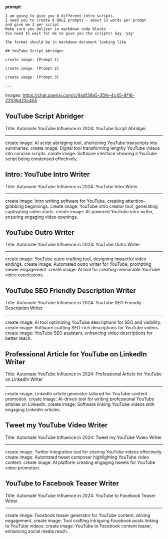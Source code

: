 **prompt**: 

```
I am going to give you 8 different intro scripts.
I need you to create 8 DALE prompts - about 12 words per prompt
and give me 3 per script.
Make sure you deliver in markdown code blocks
You need to wait for me to give you the scripts! Say 'yay'

The format should be in markdown document looking like

## YouTube Script Abridger

create image: [Prompt 1]

create image: [Prompt 2]

create image: [Prompt 3]

---
```

Images: https://chat.openai.com/c/9adf38a5-35fe-4c45-8f16-22535d23c455

## YouTube Script Abridger

Title: Automate YouTube Influence in 2024: YouTube Script Abridger

---

create image: AI script abridging tool, shortening YouTube transcripts into summaries.
create image: Digital tool transforming lengthy YouTube videos into concise scripts.
create image: Software interface showing a YouTube script being condensed effectively.

## Intro: YouTube Intro Writer

Title: Automate YouTube Influence in 2024: YouTube Intro Writer

---

create image: Intro writing software for YouTube, creating attention-grabbing beginnings.
create image: YouTube intro creator tool, generating captivating video starts.
create image: AI-powered YouTube intro writer, ensuring engaging video openings.

## YouTube Outro Writer

Title: Automate YouTube Influence in 2024: YouTube Outro Writer

---

create image: YouTube outro crafting tool, designing impactful video endings.
create image: Automated outro writer for YouTube, prompting viewer engagement.
create image: AI tool for creating memorable YouTube video conclusions.

## YouTube SEO Friendly Description Writer

Title: Automate YouTube Influence in 2024: YouTube SEO Friendly Description Writer

---

create image: AI tool optimizing YouTube descriptions for SEO and visibility.
create image: Software crafting SEO-rich descriptions for YouTube videos.
create image: YouTube SEO assistant, enhancing video descriptions for better reach.

## Professional Article for YouTube on LinkedIn Writer

Title: Automate YouTube Influence in 2024: Professional Article for YouTube on LinkedIn Writer

---

create image: LinkedIn article generator tailored for YouTube content promotion.
create image: AI-driven tool for writing professional YouTube articles on LinkedIn.
create image: Software linking YouTube videos with engaging LinkedIn articles.

## Tweet my YouTube Video Writer

Title: Automate YouTube Influence in 2024: Tweet my YouTube Video Writer

---

create image: Twitter integration tool for sharing YouTube videos effectively.
create image: Automated tweet composer highlighting YouTube video content.
create image: AI platform creating engaging tweets for YouTube video promotion.

## YouTube to Facebook Teaser Writer

Title: Automate YouTube Influence in 2024: YouTube to Facebook Teaser Writer

---

create image: Facebook teaser generator for YouTube content, driving engagement.
create image: Tool crafting intriguing Facebook posts linking to YouTube videos.
create image: YouTube to Facebook content teaser, enhancing social media reach.
